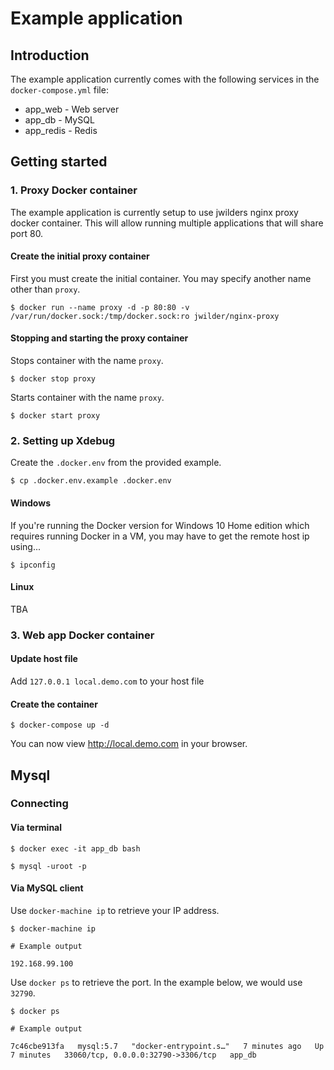# Example application


## Introduction

The example application currently comes with the following services in the `docker-compose.yml` file:

* app_web - Web server
* app_db - MySQL
* app_redis - Redis

## Getting started

### 1. Proxy Docker container

The example application is currently setup to use jwilders nginx proxy docker container. This will allow running multiple applications that will share port 80.

#### Create the initial proxy container

First you must create the initial container. You may specify another name other than `proxy`.

```
$ docker run --name proxy -d -p 80:80 -v /var/run/docker.sock:/tmp/docker.sock:ro jwilder/nginx-proxy
````

#### Stopping and starting the proxy container

Stops container with the name `proxy`.

```
$ docker stop proxy
```

Starts container with the name `proxy`.

```
$ docker start proxy
```

### 2. Setting up Xdebug

Create the `.docker.env` from the provided example.

```
$ cp .docker.env.example .docker.env
```

#### Windows

If you're running the Docker version for Windows 10 Home edition which requires running Docker in a VM, you may have to get the remote host ip using...

```
$ ipconfig
```

#### Linux

TBA

### 3. Web app Docker container

#### Update host file

Add `127.0.0.1 local.demo.com` to your host file

#### Create the container

```
$ docker-compose up -d
```

You can now view http://local.demo.com in your browser.

## Mysql

### Connecting

#### Via terminal

```
$ docker exec -it app_db bash
```

```
$ mysql -uroot -p
```

#### Via MySQL client

Use `docker-machine ip` to retrieve your IP address.

```
$ docker-machine ip
```
```
# Example output

192.168.99.100
```

Use `docker ps` to retrieve the port. In the example below, we would use `32790`.

```
$ docker ps
```
```
# Example output

7c46cbe913fa   mysql:5.7   "docker-entrypoint.s…"   7 minutes ago   Up 7 minutes   33060/tcp, 0.0.0.0:32790->3306/tcp   app_db
```